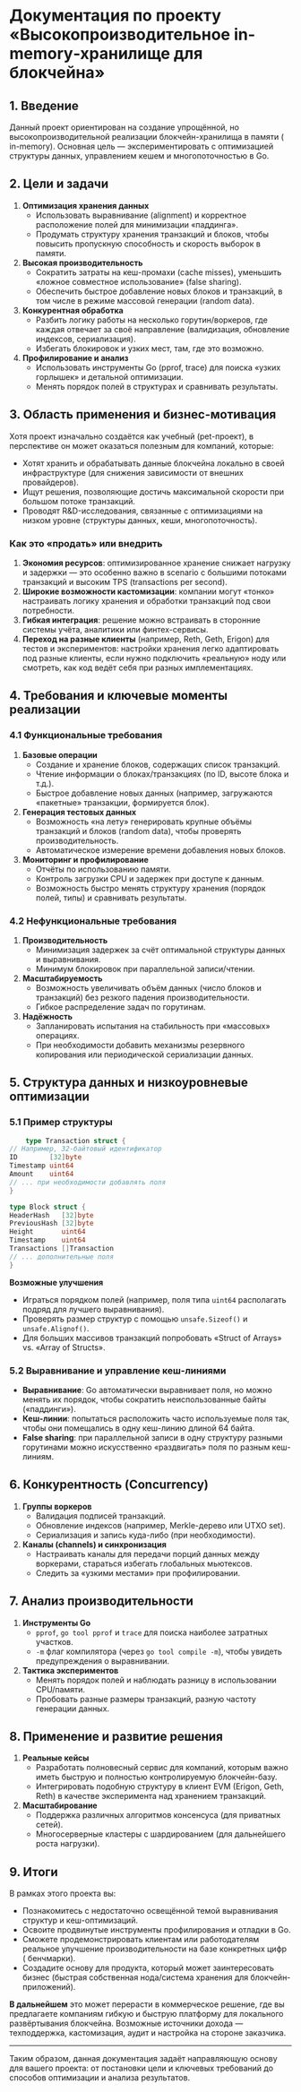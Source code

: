 # Документация по проекту «Высокопроизводительное in-memory‑хранилище для блокчейна»

## 1. Введение

Данный проект ориентирован на создание упрощённой, но высокопроизводительной реализации блокчейн-хранилища в памяти (
in-memory). Основная цель — экспериментировать с оптимизацией структуры данных, управлением кешем и многопоточностью в
Go.

## 2. Цели и задачи

1. **Оптимизация хранения данных**
    - Использовать выравнивание (alignment) и корректное расположение полей для минимизации «паддинга».
    - Продумать структуру хранения транзакций и блоков, чтобы повысить пропускную способность и скорость выборок в
      памяти.
2. **Высокая производительность**
    - Сократить затраты на кеш-промахи (cache misses), уменьшить «ложное совместное использование» (false sharing).
    - Обеспечить быстрое добавление новых блоков и транзакций, в том числе в режиме массовой генерации (random data).
3. **Конкурентная обработка**
    - Разбить логику работы на несколько горутин/воркеров, где каждая отвечает за своё направление (валидизация,
      обновление индексов, сериализация).
    - Избегать блокировок и узких мест, там, где это возможно.
4. **Профилирование и анализ**
    - Использовать инструменты Go (pprof, trace) для поиска «узких горлышек» и детальной оптимизации.
    - Менять порядок полей в структурах и сравнивать результаты.

## 3. Область применения и бизнес-мотивация

Хотя проект изначально создаётся как учебный (pet-проект), в перспективе он может оказаться полезным для компаний,
которые:

- Хотят хранить и обрабатывать данные блокчейна локально в своей инфраструктуре (для снижения зависимости от внешних
  провайдеров).
- Ищут решения, позволяющие достичь максимальной скорости при большом потоке транзакций.
- Проводят R&D-исследования, связанные с оптимизациями на низком уровне (структуры данных, кеши, многопоточность).

### Как это «продать» или внедрить

1. **Экономия ресурсов**: оптимизированное хранение снижает нагрузку и задержки — это особенно важно в scenario с
   большими потоками транзакций и высоким TPS (transactions per second).
2. **Широкие возможности кастомизации**: компании могут «тонко» настраивать логику хранения и обработки транзакций под
   свои потребности.
3. **Гибкая интеграция**: решение можно встраивать в сторонние системы учёта, аналитики или финтех-сервисы.
4. **Переход на разные клиенты** (например, Reth, Geth, Erigon) для тестов и экспериментов: настройки хранения легко
   адаптировать под разные клиенты, если нужно подключить «реальную» ноду или смотреть, как код ведёт себя при разных
   имплементациях.

## 4. Требования и ключевые моменты реализации

### 4.1 Функциональные требования

1. **Базовые операции**
    - Создание и хранение блоков, содержащих список транзакций.
    - Чтение информации о блоках/транзакциях (по ID, высоте блока и т.д.).
    - Быстрое добавление новых данных (например, загружаются «пакетные» транзакции, формируется блок).
2. **Генерация тестовых данных**
    - Возможность «на лету» генерировать крупные объёмы транзакций и блоков (random data), чтобы проверять
      производительность.
    - Автоматическое измерение времени добавления новых блоков.
3. **Мониторинг и профилирование**
    - Отчёты по использованию памяти.
    - Контроль загрузки CPU и задержек при доступе к данным.
    - Возможность быстро менять структуру хранения (порядок полей, типы) и сравнивать результаты.

### 4.2 Нефункциональные требования

1. **Производительность**
    - Минимизация задержек за счёт оптимальной структуры данных и выравнивания.
    - Минимум блокировок при параллельной записи/чтении.
2. **Масштабируемость**
    - Возможность увеличивать объём данных (число блоков и транзакций) без резкого падения производительности.
    - Гибкое распределение задач по горутинам.
3. **Надёжность**
    - Запланировать испытания на стабильность при «массовых» операциях.
    - При необходимости добавить механизмы резервного копирования или периодической сериализации данных.

## 5. Структура данных и низкоуровневые оптимизации

### 5.1 Пример структуры

```go
    type Transaction struct {
// Например, 32-байтовый идентификатор
ID        [32]byte
Timestamp uint64
Amount    uint64
// ... при необходимости добавлять поля
}

type Block struct {
HeaderHash   [32]byte
PreviousHash [32]byte
Height       uint64
Timestamp    uint64
Transactions []Transaction
// ... дополнительные поля
}
```

**Возможные улучшения**

- Играться порядком полей (например, поля типа `uint64` располагать подряд для лучшего выравнивания).
- Проверять размер структур с помощью `unsafe.Sizeof()` и `unsafe.Alignof()`.
- Для больших массивов транзакций попробовать «Struct of Arrays» vs. «Array of Structs».

### 5.2 Выравнивание и управление кеш-линиями

- **Выравнивание**: Go автоматически выравнивает поля, но можно менять их порядок, чтобы сократить неиспользованные
  байты («паддинги»).
- **Кеш-линии**: попытаться расположить часто используемые поля так, чтобы они помещались в одну кеш-линию длиной 64
  байта.
- **False sharing**: при параллельной записи в одну структуру разными горутинами можно искусственно «раздвигать» поля по
  разным кеш-линиям.

## 6. Конкурентность (Concurrency)

1. **Группы воркеров**
    - Валидация подписей транзакций.
    - Обновление индексов (например, Merkle-дерево или UTXO set).
    - Сериализация и запись куда-либо (при необходимости).
2. **Каналы (channels) и синхронизация**
    - Настраивать каналы для передачи порций данных между воркерами, стараться избегать глобальных мьютексов.
    - Следить за «узкими местами» при профилировании.

## 7. Анализ производительности

1. **Инструменты Go**
    - `pprof`, `go tool pprof` и `trace` для поиска наиболее затратных участков.
    - `-m` флаг компилятора (через `go tool compile -m`), чтобы увидеть предупреждения о выравнивании.
2. **Тактика экспериментов**
    - Менять порядок полей и наблюдать разницу в использовании CPU/памяти.
    - Пробовать разные размеры транзакций, разную частоту генерации данных.

## 8. Применение и развитие решения

1. **Реальные кейсы**
    - Разработать полновесный сервис для компаний, которым важно иметь быструю и полностью контролируемую блокчейн-базу.
    - Интегрировать подобную структуру в клиент EVM (Erigon, Geth, Reth) в качестве эксперимента над хранением
      транзакций.
2. **Масштабирование**
    - Поддержка различных алгоритмов консенсуса (для приватных сетей).
    - Многосерверные кластеры с шардированием (для дальнейшего роста нагрузки).

## 9. Итоги

В рамках этого проекта вы:

- Познакомитесь с недостаточно освещённой темой выравнивания структур и кеш-оптимизаций.
- Освоите продвинутые инструменты профилирования и отладки в Go.
- Сможете продемонстрировать клиентам или работодателям реальное улучшение производительности на базе конкретных цифр (
  бенчмарки).
- Создадите основу для продукта, который может заинтересовать бизнес (быстрая собственная нода/система хранения для
  блокчейн-приложений).

**В дальнейшем** это может перерасти в коммерческое решение, где вы предлагаете компаниям гибкую и быструю платформу для
локального развёртывания блокчейна. Возможные источники дохода — техподдержка, кастомизация, аудит и настройка на
стороне заказчика.

---

Таким образом, данная документация задаёт направляющую основу для вашего проекта: от постановки цели и ключевых
требований до способов оптимизации и анализа результатов.